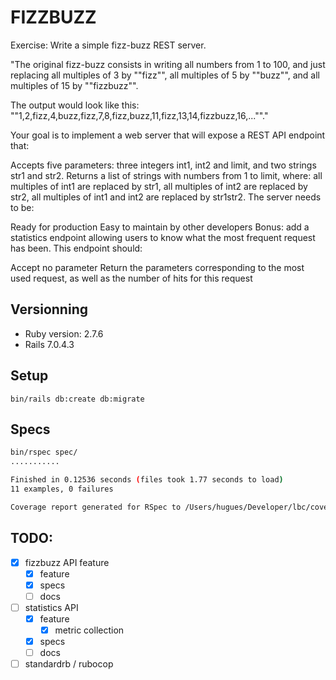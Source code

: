 # FIZZBUZZ

Exercise: Write a simple fizz-buzz REST server.

"The original fizz-buzz consists in writing all numbers from 1 to 100, and just replacing all multiples of 3 by ""fizz"", all multiples of 5 by ""buzz"", and all multiples of 15 by ""fizzbuzz"".

The output would look like this: ""1,2,fizz,4,buzz,fizz,7,8,fizz,buzz,11,fizz,13,14,fizzbuzz,16,...""."

Your goal is to implement a web server that will expose a REST API endpoint that:

Accepts five parameters: three integers int1, int2 and limit, and two strings str1 and str2.
Returns a list of strings with numbers from 1 to limit, where: all multiples of int1 are replaced by str1, all multiples of int2 are replaced by str2, all multiples of int1 and int2 are replaced by str1str2.
The server needs to be:

Ready for production
Easy to maintain by other developers
Bonus: add a statistics endpoint allowing users to know what the most frequent request has been. This endpoint should:

Accept no parameter
Return the parameters corresponding to the most used request, as well as the number of hits for this request

## Versionning
- Ruby version: 2.7.6
- Rails 7.0.4.3

## Setup
`bin/rails db:create db:migrate`

## Specs
```bash
bin/rspec spec/
...........

Finished in 0.12536 seconds (files took 1.77 seconds to load)
11 examples, 0 failures

Coverage report generated for RSpec to /Users/hugues/Developer/lbc/coverage. 196 / 197 LOC (99.49%) covered.
```

## TODO:

- [x] fizzbuzz API feature
  - [x] feature
  - [x] specs
  - [ ] docs
- [ ] statistics API
    - [x] feature
      - [x] metric collection
    - [x] specs
    - [ ] docs
- [ ] standardrb / rubocop
